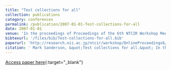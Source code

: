 ```yaml
---
title: "Test collections for all"
collection: publications
category: conferences
permalink: /publication/2007-01-01-Test-collections-for-all
date: 2007-01-01
venue: 'In the proceedings of Proceedings of the 6th NTCIR Workshop Meeting on Evaluation of Information Access Technologies: Information Retrieval, Question Answering and Cross-Lingual Information Access, NTCIR-6, National Center of Sciences, Tokyo, Japan, May 15-18, 2007'
bibtexurl: '/files/bib/Test-collections-for-all.bib'
paperurl: 'http://research.nii.ac.jp/ntcir/workshop/OnlineProceedings6/NTCIR/87.pdf'
citation: ' Mark Sanderson, &quot;Test collections for all.&quot; In the proceedings of Proceedings of the 6th NTCIR Workshop Meeting on Evaluation of Information Access Technologies: Information Retrieval, Question Answering and Cross-Lingual Information Access, NTCIR-6, National Center of Sciences, Tokyo, Japan, May 15-18, 2007, 2007.'
---
```

[Access paper here](http://research.nii.ac.jp/ntcir/workshop/OnlineProceedings6/NTCIR/87.pdf){:target="_blank"}
